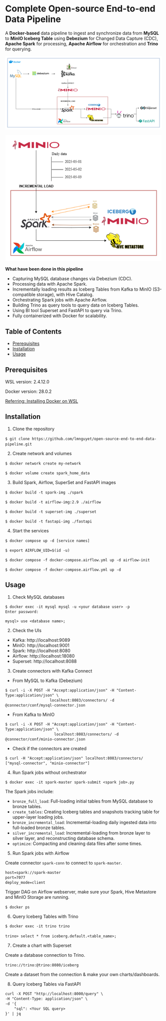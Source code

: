 # Complete Open-source End-to-end Data Pipeline
A **Docker-based** data pipeline to ingest and synchronize data from **MySQL** to **MinIO Iceberg Table** using **Debezium** for Changed Data Capture (CDC), **Apache Spark** for processing, **Apache Airflow** for orchestration and **Trino** for querying.

![](images/full_flow.png)

![](images/detail_flow.png)

**What have been done in this pipeline**
- Capturing MySQL database changes via Debezium (CDC).
- Processing data with Apache Spark.
- Incrementally loading results as Iceberg Tables from Kafka to MinIO (S3-compatible storage), with Hive Catalog.
- Orchestrating Spark jobs with Apache Airflow.
- Building Trino as query tools to query data on Iceberg Tables.
- Using BI tool Superset and FastAPI to query via Trino.
- Fully containerized with Docker for scalability.

## Table of Contents
- [Prerequisites](#prerequisites)
- [Installation](#installation)
- [Usage](#usage)

## Prerequisites
WSL version: 2.4.12.0

Docker version: 28.0.2

[Referring: Installing Docker on WSL](https://docs.docker.com/engine/install/ubuntu/#install-using-the-repository)

## Installation
1. Clone the repository

```$ git clone https://github.com/lmnguyet/open-source-end-to-end-data-pipeline.git```

2. Create network and volumes

```$ docker network create my-network```

```$ docker volume create spark_home_data```

3. Build Spark, Airflow, SuperSet and FastAPI images

```$ docker build -t spark-img ./spark```

```$ docker build -t airflow-img:2.9 ./airflow```

```$ docker build -t superset-img ./superset```

```$ docker build -t fastapi-img ./fastapi```

4. Start the services

```$ docker compose up -d [service names]```

```$ export AIRFLOW_UID=$(id -u)```

```$ docker compose -f docker-compose.airflow.yml up -d airflow-init```

```$ docker compose -f docker-compose.airflow.yml up -d```

## Usage
1. Check MySQL databases

```
$ docker exec -it mysql mysql -u <your database user> -p
Enter password:
```

```
mysql> use <database name>;
```

2. Check the UIs
- Kafka: http://localhost:9089
- MinIO: http://localhost:9001
- Spark: http://localhost:8080
- Airflow: http://localhost:18080
- Superset: http://localhost:8088

3. Create connectors with Kafka Connect
- From MySQL to Kafka (Debezium)

```
$ curl -i -X POST -H "Accept:application/json" -H "Content-Type:application/json" \
                    localhost:8083/connectors/ -d @connector/conf/mysql-connector.json
```

- From Kafka to MinIO

```
$ curl -i -X POST -H "Accept:application/json" -H "Content-Type:application/json" \
                      localhost:8083/connectors/ -d @connector/conf/minio-connector.json
```

- Check if the connectors are created

```
$ curl -H "Accept:application/json" localhost:8083/connectors/
["mysql-connector", "minio-connector"]
```

4. Run Spark jobs without orchestrator

```
$ docker exec -it spark-master spark-submit <spark job>.py
```

The Spark jobs include:
- ```bronze_full_load```: Full-loading initial tables from MySQL database to bronze tables.
- ```create_tables```: Creating Iceberg tables and snapshots tracking table for upper-layer loading jobs.
- ```bronze_incremental_load```: Incremental-loading daily ingested data into full-loaded bronze tables.
- ```silver_incremental_load```: Incremental-loading from bronze layer to silver layer, and reconstructing database schema.
- ```optimize```: Compacting and cleaning data files after some times.

5. Run Spark jobs with Airflow

Create connector ```spark-conn``` to connect to ```spark-master```.

```
host=spark://spark-master
port=7077
deploy_mode=client
```

Trigger DAG on Airflow webserver, make sure your Spark, Hive Metastore and MinIO Storage are running.

```$ docker ps```

6. Query Iceberg Tables with Trino

```
$ docker exec -it trino trino

trino> select * from iceberg.default.<table_name>;
```

7. Create a chart with Superset

Create a database connection to Trino.

```trino://trino:@trino:8080/iceberg```

Create a dataset from the connection & make your own charts/dashboards.

8. Query Iceberg Tables via FastAPI

```
curl -X POST "http://localhost:8000/query" \
-H "Content-Type: application/json" \
-d '{
    "sql": <Your SQL query>
}' | jq
```
